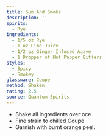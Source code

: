```yaml
---
title: Sun And Smoke
description: ''
spirits:
  - Rye
ingredients:
  - 1/5 oz Rye
  - 1 oz Lime Juice
  - 1/2 oz Ginger Infused Agave
  - 1 Dropper of Hot Pepper Bitters
styles:
  - Spicy
  - Smokey
glassware: Coupe
method: Shaken
rating: 2.5
source: Quantum Spirits
---
```


- Shake all ingredients over oce.
- Fine strain to chilled Coupe
- Garnish with burnt orange peel.
